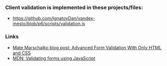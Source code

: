 ### Client validation is implemented in these projects/files:

- https://github.com/IgnatovDan/yandex-mesto/blob/p6/scripts/validation.js

### Links

- [Mate Marschalko blog post: Advanced Form Validation With Only HTML and CSS](https://betterprogramming.pub/advanced-form-validation-with-only-html-and-css-e92fa3dc9b54)
- [MDN: Validating forms using JavaScript](https://developer.mozilla.org/en-US/docs/Learn/Forms/Form_validation#validating_forms_using_javascript)
